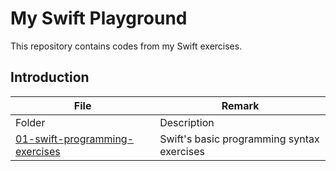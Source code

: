 # My Swift Playground
This repository contains codes from my Swift exercises. 

## Introduction
| File | Remark |
|--- |  --- | 
| Folder | Description | 
| [01-swift-programming- exercises](01-swift-programming-exercises) | Swift's basic programming syntax exercises |


